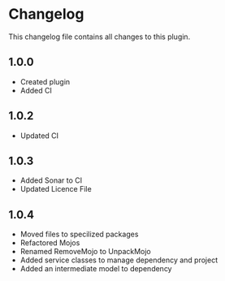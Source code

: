# Changelog

This changelog file contains all changes to this plugin.

## 1.0.0

- Created plugin 
- Added CI

## 1.0.2

- Updated CI

## 1.0.3

- Added Sonar to CI
- Updated Licence File

## 1.0.4

- Moved files to specilized packages
- Refactored Mojos
- Renamed RemoveMojo to UnpackMojo
- Added service classes to manage dependency and project
- Added an intermediate model to dependency